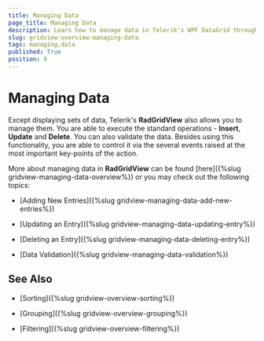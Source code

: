 ```yaml
---
title: Managing Data
page_title: Managing Data
description: Learn how to manage data in Telerik's WPF DataGrid through execution of Insert, Update and Delete operations, data validation and other methods.
slug: gridview-overview-managing-data
tags: managing,data
published: True
position: 9
---
```


# Managing Data

Except displaying sets of data, Telerik's __RadGridView__ also allows you to manage them. You are able to execute the standard operations - __Insert__, __Update__ and __Delete__. You can also validate the data. Besides using this functionality, you are able to control it via the several events raised at the most important key-points of the action.

More about managing data in __RadGridView__ can be found [here]({%slug gridview-managing-data-overview%}) or you may check out the following topics:

* [Adding New Entries]({%slug gridview-managing-data-add-new-entries%})

* [Updating an Entry]({%slug gridview-managing-data-updating-entry%})

* [Deleting an Entry]({%slug gridview-managing-data-deleting-entry%})

* [Data Validation]({%slug gridview-managing-data-validation%})

## See Also

 * [Sorting]({%slug gridview-overview-sorting%})

 * [Grouping]({%slug gridview-overview-grouping%})

 * [Filtering]({%slug gridview-overview-filtering%})
